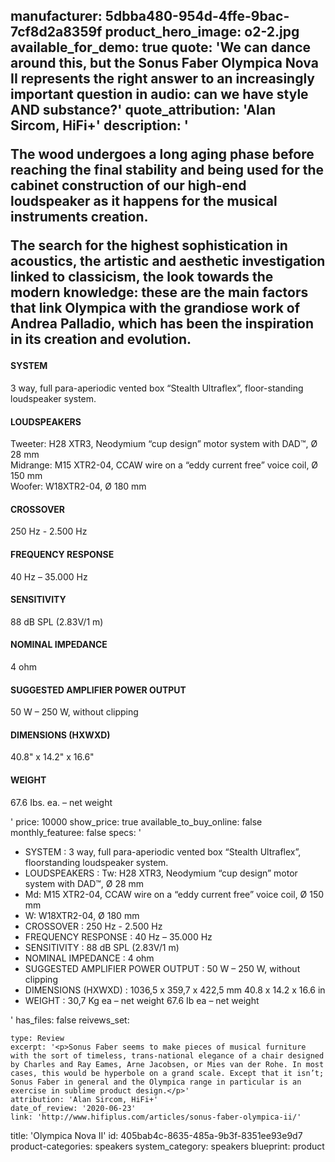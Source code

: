 manufacturer: 5dbba480-954d-4ffe-9bac-7cf8d2a8359f
product_hero_image: o2-2.jpg
available_for_demo: true
quote: 'We can dance around this, but the Sonus Faber Olympica Nova II represents the right answer to an increasingly important question in audio: can we have style AND substance?'
quote_attribution: 'Alan Sircom, HiFi+'
description: '<p>The wood undergoes a long aging phase before reaching the final stability and being used for the cabinet construction of our high-end loudspeaker as it happens for the musical instruments creation.</p><p>The search for the highest sophistication in acoustics, the artistic and aesthetic investigation linked to classicism, the look towards the modern knowledge: these are the main factors that link Olympica with the grandiose work of Andrea Palladio, which has been the inspiration in its creation and evolution.</p><h4>SYSTEM</h4><p>3 way, full para-aperiodic vented box “Stealth Ultraflex”, floor-standing loudspeaker system.</p><h4>LOUDSPEAKERS</h4><p>Tweeter: H28 XTR3, Neodymium “cup design” motor system with DAD™, Ø 28 mm<br>Midrange: M15 XTR2-04, CCAW wire on a “eddy current free” voice coil, Ø 150 mm<br>Woofer: W18XTR2-04, Ø 180 mm</p><h4>CROSSOVER</h4><p>250 Hz - 2.500 Hz</p><h4>FREQUENCY RESPONSE</h4><p>40 Hz – 35.000 Hz</p><h4>SENSITIVITY</h4><p>88 dB SPL (2.83V/1 m)</p><h4>NOMINAL IMPEDANCE</h4><p>4 ohm</p><h4>SUGGESTED AMPLIFIER POWER OUTPUT</h4><p>50 W – 250 W, without clipping</p><h4>DIMENSIONS (HXWXD)</h4><p>40.8" x 14.2" x 16.6"</p><h4>WEIGHT</h4><p>67.6 Ibs. ea. – net weight</p>'
price: 10000
show_price: true
available_to_buy_online: false
monthly_featuree: false
specs: '<ul><li>SYSTEM : 3 way, full para-aperiodic vented box “Stealth Ultraflex”, floorstanding loudspeaker system.<br></li><li>LOUDSPEAKERS : Tw: H28 XTR3, Neodymium “cup design” motor system with DAD™, Ø 28 mm<br></li><li>Md: M15 XTR2-04, CCAW wire on a “eddy current free” voice coil, Ø 150 mm<br></li><li>W: W18XTR2-04, Ø 180 mm<br></li><li>CROSSOVER : 250 Hz - 2.500 Hz<br></li><li>FREQUENCY RESPONSE : 40 Hz – 35.000 Hz<br></li><li>SENSITIVITY : 88 dB SPL (2.83V/1 m)<br></li><li>NOMINAL IMPEDANCE : 4 ohm<br></li><li>SUGGESTED AMPLIFIER POWER OUTPUT : 50 W – 250 W, without clipping<br></li><li>DIMENSIONS (HXWXD) : 1036,5 x 359,7 x 422,5 mm 40.8 x 14.2 x 16.6 in<br></li><li>WEIGHT : 30,7 Kg ea – net weight 67.6 Ib ea – net weight<br></li></ul>'
has_files: false
reivews_set:
  -
    type: Review
    excerpt: '<p>Sonus Faber seems to make pieces of musical furniture with the sort of timeless, trans-national elegance of a chair designed by Charles and Ray Eames, Arne Jacobsen, or Mies van der Rohe. In most cases, this would be hyperbole on a grand scale. Except that it isn’t; Sonus Faber in general and the Olympica range in particular is an exercise in sublime product design.</p>'
    attribution: 'Alan Sircom, HiFi+'
    date_of_review: '2020-06-23'
    link: 'http://www.hifiplus.com/articles/sonus-faber-olympica-ii/'
title: 'Olympica Nova II'
id: 405bab4c-8635-485a-9b3f-8351ee93e9d7
product-categories: speakers
system_category: speakers
blueprint: product
